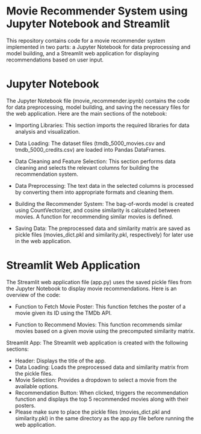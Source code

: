 # Movie Recommender System using Jupyter Notebook and Streamlit
This repository contains code for a movie recommender system implemented in two parts: a Jupyter Notebook for data preprocessing and model building, and a Streamlit web application for displaying recommendations based on user input.

# Jupyter Notebook
The Jupyter Notebook file (movie_recommender.ipynb) contains the code for data preprocessing, model building, and saving the necessary files for the web application. Here are the main sections of the notebook:

- Importing Libraries: This section imports the required libraries for data analysis and visualization.

- Data Loading: The dataset files (tmdb_5000_movies.csv and tmdb_5000_credits.csv) are loaded into Pandas DataFrames.

- Data Cleaning and Feature Selection: This section performs data cleaning and selects the relevant columns for building the recommendation system.

- Data Preprocessing: The text data in the selected columns is processed by converting them into appropriate formats and cleaning them.

- Building the Recommender System: The bag-of-words model is created using CountVectorizer, and cosine similarity is calculated between movies. A function for recommending similar movies is defined.

- Saving Data: The preprocessed data and similarity matrix are saved as pickle files (movies_dict.pkl and similarity.pkl, respectively) for later use in the web application.

# Streamlit Web Application
The Streamlit web application file (app.py) uses the saved pickle files from the Jupyter Notebook to display movie recommendations. Here is an overview of the code:

- Function to Fetch Movie Poster: This function fetches the poster of a movie given its ID using the TMDb API.

- Function to Recommend Movies: This function recommends similar movies based on a given movie using the precomputed similarity matrix.

Streamlit App: The Streamlit web application is created with the following sections:

- Header: Displays the title of the app.
- Data Loading: Loads the preprocessed data and similarity matrix from the pickle files.
- Movie Selection: Provides a dropdown to select a movie from the available options.
- Recommendation Button: When clicked, triggers the recommendation function and displays the top 5 recommended movies along with their posters.
- Please make sure to place the pickle files (movies_dict.pkl and similarity.pkl) in the same directory as the app.py file before running the web application.
